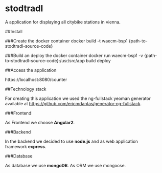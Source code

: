 # stodtradl

A application for displaying all citybike stations in vienna.

##Install

###Create the docker container 
docker build -t waecm-bsp1 {path-to-stodtradl-source-code}

###Build an deploy the docker container
docker run waecm-bsp1 -v {path-to-stodtradl-source-code}:/usr/src/app build deploy

##Access the application

https://localhost:8080/counter

##Technology stack

For creating this application we used 
the ng-fullstack yeoman generator available at https://github.com/ericmdantas/generator-ng-fullstack.

###Frontend

As Frontend we choose **Angular2**.

###Backend

In the backend we decided to use **node.js** and as web application framework **express**.

###Database

As database we use **mongoDB**. As ORM we use mongoose. 
